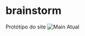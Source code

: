 ﻿# brainstorm
Protótipo do site
![Main Atual](https://user-images.githubusercontent.com/50966170/116495387-2b8b7100-a879-11eb-8030-3f19fd7b702f.png)

